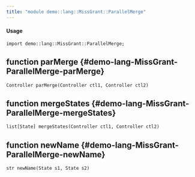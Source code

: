 ```yaml
---
title: "module demo::lang::MissGrant::ParallelMerge"
---
```


#### Usage

`import demo::lang::MissGrant::ParallelMerge;`


## function parMerge {#demo-lang-MissGrant-ParallelMerge-parMerge}

```rascal
Controller parMerge(Controller ctl1, Controller ctl2)

```

## function mergeStates {#demo-lang-MissGrant-ParallelMerge-mergeStates}

```rascal
list[State] mergeStates(Controller ctl1, Controller ctl2)

```

## function newName {#demo-lang-MissGrant-ParallelMerge-newName}

```rascal
str newName(State s1, State s2)

```

